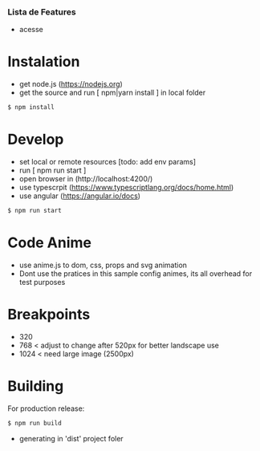 ### Lista de Features

- acesse

# Instalation

- get node.js (https://nodejs.org)
- get the source and run [ npm|yarn install ] in local folder

```sh
$ npm install
```

# Develop

- set local or remote resources [todo: add env params]
- run [ npm run start ]
- open browser in (http://localhost:4200/)
- use typescrpit (https://www.typescriptlang.org/docs/home.html)
- use angular (https://angular.io/docs)

```sh
$ npm run start
```

# Code Anime

- use anime.js to dom, css, props and svg animation
- Dont use the pratices in this sample config animes, its all overhead for test purposes

# Breakpoints

- 320
- 768 < adjust to change after 520px for better landscape use
- 1024 < need large image (2500px)

# Building

For production release:

```sh
$ npm run build
```

- generating in 'dist' project foler
